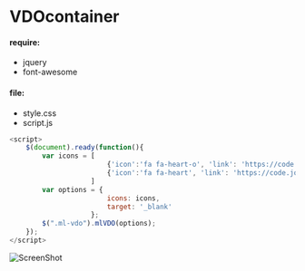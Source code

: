 VDOcontainer
============

#### require:
- jquery
- font-awesome

#### file:
- style.css
- script.js

```javascript
<script>
	$(document).ready(function(){
		var icons = [
						{'icon':'fa fa-heart-o', 'link': 'https://code.jquery.com/jquery-2.2.4.min.js'},
						{'icon':'fa fa-heart', 'link': 'https://code.jquery.com/jquery-2.2.4.min.js'}
					]
		var options = {						
						icons: icons,
						target: '_blank'
					};		
		$(".ml-vdo").mlVDO(options);
	});	
</script>

```
![ScreenShot](https://raw.github.com/itoon/VDOcontainer/master/vdo-container/ss.png)
